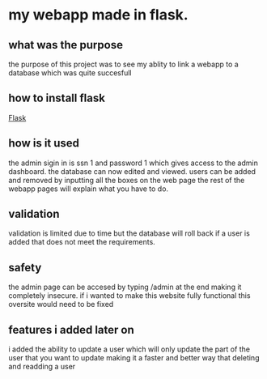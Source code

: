 # my webapp made in flask.

## what was the purpose 

the purpose of this project was to see my ablity to link a webapp to a database which was quite succesfull 

## how to install flask

[Flask](https://flask.palletsprojects.com/en/stable/installation/)

## how is it used

the admin sigin in is ssn 1 and password 1 which gives access to the admin dashboard. the database can now edited and viewed. users can be added and removed by inputting all the boxes on the web page 
the rest of the webapp pages will explain what you have to do.

## validation 

validation is limited due to time but the database will roll back if a user is added that does not meet the requirements.

## safety

the admin page can be accesed by typing /admin at the end making it completely insecure. if i wanted to make this website fully functional this oversite would need to be fixed 

## features i added later on

i added the ability to update a user which will only update the part of the user that you want to update making it a faster and better way that deleting and readding a user

